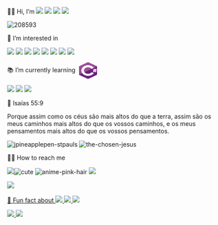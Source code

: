 <!---
![black-heart-divider](https://github.com/aleenocl/aleenocl/assets/157506898/dbd1051d-3040-4182-802a-4828b539f147)![black-heart-divider](https://github.com/aleenocl/aleenocl/assets/157506898/dbd1051d-3040-4182-802a-4828b539f147)
--->
<!---
--->
👋🏻 Hi, I’m
<img src="https://github.com/aleenocl/aleenocl/assets/157506898/1ebc8feb-7f1b-4949-8845-f8a19f37115b" width='40px' />
<img src="https://github.com/aleenocl/aleenocl/assets/157506898/b30d67b8-90b9-4b03-99b9-9060860a9066" width='20px' />
<img src="https://github.com/aleenocl/aleenocl/assets/157506898/b30d67b8-90b9-4b03-99b9-9060860a9066" width='20px' /> <img src="https://github.com/aleenocl/aleenocl/assets/157506898/f7bda84f-382a-48af-86c9-b96697169f05" width='50px' /> 
<!---
![mystic-messenger](https://github.com/aleenocl/aleenocl/assets/157506898/4dc928bb-300b-410a-b08d-91eed4a71303)
--->
<!---
<img src="https://github.com/aleenocl/aleenocl/assets/157506898/57857c51-af08-4771-bb33-b9f2fee4f587" width='90px' />
--->

![208593](https://github.com/aleenocl/aleenocl/assets/157506898/33992edf-f114-4005-b065-14b3b92ce1c0)


<!---
<img src="https://github.com/aleenocl/aleenocl/assets/157506898/b09aabd1-e91b-436b-af23-323e2d19b0ee" width='77px' />
--->
<!---

![kawaii]<img src="https://github.com/aleenocl/aleenocl/assets/157506898/f4f2edd0-f2b6-4699-8c01-c21fd92f7370" width='20px' />
--->

<!---
--->
📖 I’m interested in

<!---
--->
<img src="https://github.com/aleenocl/aleenocl/assets/157506898/fe49ec0e-5415-4be9-abca-081a6dca9b51" width='250px' />
<img src="https://github.com/aleenocl/aleenocl/assets/157506898/9c871808-d0b3-4712-b8c9-11da2d567103" width='140px' />
<!---
--->
<img src="https://github.com/aleenocl/aleenocl/assets/157506898/40f4dff4-2531-438c-ad6f-dbd4a17df40d" width='150px' />
<img src="https://github.com/aleenocl/aleenocl/assets/157506898/0f322a75-6e31-49ee-903e-c7de1f0c53cc" width='250px' />
<img src="https://github.com/aleenocl/aleenocl/assets/157506898/d1f3d4bd-7201-4759-bf75-1b703649ca30" width='150px' />
<!---
--->
<img src="https://github.com/aleenocl/aleenocl/assets/157506898/6560bcc5-5198-472a-a715-aded0cbd4657" width='200px' />
<!---
--->
<img src="https://github.com/aleenocl/aleenocl/assets/157506898/bcd79ad1-d1d0-4d2a-ab60-018ef40be220" width='450px' />
<img src="https://github.com/aleenocl/aleenocl/assets/157506898/8da1c778-3d11-40d8-8419-412eb5603d19" width='250px' />
<!---
--->
<!---
Business Management | Personal Development | Business Planning | Development of Management Systems | Leadership and People Management | Business Audit
--->
<!---
![thats-you-point-out](https://github.com/aleenocl/aleenocl/assets/157506898/c5594caa-e97a-467d-b88c-f2ccc6ffb375)
--->




📚 I’m currently learning <img align="center" alt="Rafa-Csharp" height="40" width="50" src="https://raw.githubusercontent.com/devicons/devicon/master/icons/csharp/csharp-original.svg"> 
<!---
--->
<img src="https://github.com/aleenocl/aleenocl/assets/157506898/2879d749-5548-42db-aac6-96206292f227" width='230px' />
<!---
--->

<img src="https://github.com/aleenocl/aleenocl/assets/157506898/2bda003f-5995-47b2-98dd-ce862daaea35" width='200px' />
<img src="https://github.com/aleenocl/aleenocl/assets/157506898/fcbc0299-cb8d-4a75-8ea1-a945bac9769e" width='320px' />

📖 Isaías 55:9
<!---
--->
Porque assim como os céus são mais altos do que a terra, assim são os meus caminhos mais altos do que os vossos caminhos, e os meus pensamentos mais altos do que os vossos pensamentos. 
<!---
--->
![jpineapplepen-stpauls](https://github.com/aleenocl/aleenocl/assets/157506898/2c94a350-fbfe-4c24-8ca2-76a210249e9e)
![the-chosen-jesus](https://github.com/aleenocl/aleenocl/assets/157506898/f0590c7e-0160-4c97-85c2-c50dc9745c8a)

<!---
--->

🌲✨ How to reach me 
<!---
--->
<a href="https://www.youtube.com/channel/UCM0CHK6fFyQzwGN6p31opvQ" target="_blank"><img src="https://img.shields.io/badge/YouTube-FF0000?style=for-the-badge&logo=youtube&logoColor=white" target="_blank"></a>![cute](https://github.com/aleenocl/aleenocl/assets/157506898/0a5dff88-b85c-4197-99b3-0469d37d8d93) 
![anime-pink-hair](https://github.com/aleenocl/aleenocl/assets/157506898/7c8fbbe5-af3b-4494-aaf8-6720963b6983)
<a href="https://open.spotify.com/user/dv9m6af3rai83a4lgt7wbgmp6?si=99YOx1MHQHa1ggAi-uS26g" target="_blank"><img src="https://github.com/aleenocl/aleenocl/assets/157506898/bce605fc-3c91-4cde-97a5-ae49367a788d" width='30px' /> 

<!---
--->
<img src="https://github.com/aleenocl/aleenocl/assets/157506898/d9180d29-d969-4d09-bbaa-429d388e9d26" width='100px' /> 
<!---
--->




🦇  Fun fact about <img src="https://github.com/aleenocl/aleenocl/assets/157506898/98d7180a-353b-43b3-8f02-547fdcf04f9f" width='120px' />
<img src="https://github.com/aleenocl/aleenocl/assets/157506898/cbebf593-4903-425f-a401-26e7bf50f83f" width='100px' />
<img src="https://github.com/aleenocl/aleenocl/assets/157506898/0ee40491-71ea-431f-96b0-77d5d22bde34" width='50px' />
<!---
--->
<img src="https://github.com/aleenocl/aleenocl/assets/157506898/a8c91618-20d5-4613-b0f1-772157d8012a" width='350px' />
<!---
--->
<img src="https://github.com/aleenocl/aleenocl/assets/157506898/06f84be1-2981-4e52-be7d-4124aaac0c76" width='350px' />
<!---
<img src="https://github.com/aleenocl/aleenocl/assets/157506898/ebb2a4b4-e8b0-4b4d-b000-02be56c010cc" width='350px' />
--->



<!---
aleenocl/aleenocl is a ✨ special ✨ repository because its `README.md` (this file) appears on your GitHub profile.
You can click the Preview link to take a look at your changes.
--->

<!---
<div> 
  <a href="https://instagram.com/aindavoucriarumaqui" target="_blank"><img src="https://img.shields.io/badge/-Instagram-%23E4405F?style=for-the-badge&logo=instagram&logoColor=white" target="_blank"></a>
  <a href = "mailto:aindavoucriarumaqui@gmail.com"><img src="https://img.shields.io/badge/-Gmail-%23333?style=for-the-badge&logo=gmail&logoColor=white" target="_blank"></a>
</div>
--->
<!---

--->

<!---
--->

<!---
--->
<!---
![bolo]<img src="https://github.com/aleenocl/aleenocl/assets/157506898/732ba423-0c6b-41ae-b5a7-649a47a69406" width='50px' />
![bolo]<img src="https://github.com/aleenocl/aleenocl/assets/157506898/4d67163a-7fee-4452-97ba-dae00a2d674c" width='50px' />
![xicara]<img src="https://github.com/aleenocl/aleenocl/assets/157506898/24fb1794-5de3-475b-aa9f-fc0f782729da" width='100px' />
![pizza homem aranha]<img src="https://github.com/aleenocl/aleenocl/assets/157506898/78cbb9e3-ae4a-448c-8259-f43618f12834" width='350px' />
![coracoes pixel]<img src="https://github.com/aleenocl/aleenocl/assets/157506898/eeffff7e-c175-489b-b896-5b09842abcea" width='70px' />
--->

<!---
<picture>
  <source
    media="(prefers-color-scheme: dark)"
    srcset="https://raw.githubusercontent.com/platane/snk/output/github-contribution-grid-snake-dark.svg"
  />
  <source
    media="(prefers-color-scheme: light)"
    srcset="https://raw.githubusercontent.com/platane/snk/output/github-contribution-grid-snake.svg"
  />
  <img
    alt="github contribution grid snake animation"
    src="https://raw.githubusercontent.com/platane/snk/output/github-contribution-grid-snake.svg"
  />
</picture>
--->

<!---
--->

<!---
pygame.init()

# Definindo cores
white = (255, 255, 255)
yellow = (255, 255, 102)
black = (0, 0, 0)
red = (213, 50, 80)

# Configurações do jogo
dis_width = 800
dis_height = 600
dis = pygame.display.set_mode((dis_width, dis_height))
pygame.display.set_caption('Bat Game by ChatGPT')

clock = pygame.time.Clock()

snake_block = 10
snake_speed = 15

font_style = pygame.font.SysFont(None, 50)

# Função para desenhar a morcego
def our_bat(snake_block, snake_list):
    for x in snake_list:
        pygame.draw.rect(dis, yellow, [x[0], x[1], snake_block, snake_block])

# Função principal do jogo
def gameLoop():
    game_over = False
    game_close = False

    x1 = dis_width / 2
    y1 = dis_height / 2

    x1_change = 0
    y1_change = 0

    snake_List = []
    Length_of_snake = 1

    foodx = round(random.randrange(0, dis_width - snake_block) / 10.0) * 10.0
    foody = round(random.randrange(0, dis_height - snake_block) / 10.0) * 10.0

    while not game_over:

        while game_close == True:
            dis.fill(black)
            game_over_font = pygame.font.SysFont(None, 80)
            myFont = pygame.font.SysFont('times new roman', 35)
            GOsurf = game_over_font.render('Your Score is : ' + str(Length_of_snake - 1), True, red)
            GOrect = GOsurf.get_rect()
            GOrect.midtop = (dis_width / 2, dis_height / 4)
            dis.blit(GOsurf, GOrect)
            show_score(Length_of_snake - 1)
            pygame.display.flip()

            for event in pygame.event.get():
                if event.type == pygame.KEYDOWN:
                    if event.key == pygame.K_q:
                        game_over = True
                        game_close = False
                    if event.key == pygame.K_c:
                        gameLoop()

        for event in pygame.event.get():
            if event.type == pygame.QUIT:
                game_over = True
            elif event.type == pygame.KEYDOWN:
                if event.key == pygame.K_LEFT:
                    x1_change = -snake_block
                    y1_change = 0
                elif event.key == pygame.K_RIGHT:
                    x1_change = snake_block
                    y1_change = 0
                elif event.key == pygame.K_UP:
                    y1_change = -snake_block
                    x1_change = 0
                elif event.key == pygame.K_DOWN:
                    y1_change = snake_block
                    x1_change = 0

        if x1 >= dis_width or x1 < 0 or y1 >= dis_height or y1 < 0:
            game_close = True
        x1 += x1_change
        y1 += y1_change
        dis.fill(black)
        pygame.draw.rect(dis, red, [foodx, foody, snake_block, snake_block])
        snake_Head = []
        snake_Head.append(x1)
        snake_Head.append(y1)
        snake_List.append(snake_Head)
        if len(snake_List) > Length_of_snake:
            del snake_List[0]

        for x in snake_List[:-1]:
            if x == snake_Head:
                game_close = True

        our_bat(snake_block, snake_List)

        pygame.display.update()

        if x1 == foodx and y1 == foody:
            foodx = round(random.randrange(0, dis_width - snake_block) / 10.0) * 10.0
            foody = round(random.randrange(0, dis_height - snake_block) / 10.0) * 10.0
            Length_of_snake += 1

        clock.tick(snake_speed)

    pygame.quit()
    quit()

# Função para mostrar a pontuação
def show_score(score):
    value = font_style.render("Your Score: " + str(score), True, white)
    dis.blit(value, [0, 0])

# Inicia o jogo
gameLoop()
--->
